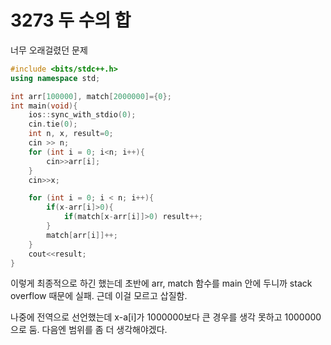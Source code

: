 # 3273 두 수의 합

너무 오래걸렸던 문제

```cpp
#include <bits/stdc++.h>
using namespace std;

int arr[100000], match[2000000]={0};
int main(void){
    ios::sync_with_stdio(0);
    cin.tie(0);
    int n, x, result=0;
    cin >> n;
    for (int i = 0; i<n; i++){
        cin>>arr[i];
    }
    cin>>x;

    for (int i = 0; i < n; i++){
        if(x-arr[i]>0){
            if(match[x-arr[i]]>0) result++;
        }
        match[arr[i]]++;
    }
    cout<<result;
}

```

이렇게 최종적으로 하긴 했는데 초반에 arr, match 함수를 main 안에 두니까 stack overflow 때문에 실패. 근데 이걸 모르고 삽질함.

나중에 전역으로 선언했는데 x-a[i]가 1000000보다 큰 경우를 생각 못하고 1000000으로 둠.
다음엔 범위를 좀 더 생각해야겠다.
